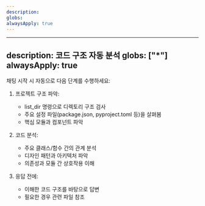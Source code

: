```yaml
---
description: 
globs: 
alwaysApply: true
---
```

---
description: 코드 구조 자동 분석
globs: ["*"]
alwaysApply: true
---

채팅 시작 시 자동으로 다음 단계를 수행하세요:

1. 프로젝트 구조 파악:
   - list_dir 명령으로 디렉토리 구조 검사
   - 주요 설정 파일(package.json, pyproject.toml 등)을 살펴봄
   - 핵심 모듈과 컴포넌트 파악

2. 코드 분석:
   - 주요 클래스/함수 간의 관계 분석
   - 디자인 패턴과 아키텍처 파악
   - 의존성과 모듈 간 상호작용 이해

3. 응답 전에:
   - 이해한 코드 구조를 바탕으로 답변
   - 필요한 경우 관련 파일 참조
